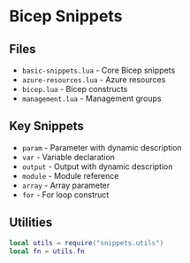 # Bicep Snippets

## Files
- `basic-snippets.lua` - Core Bicep snippets
- `azure-resources.lua` - Azure resources
- `bicep.lua` - Bicep constructs
- `management.lua` - Management groups

## Key Snippets
- `param` - Parameter with dynamic description
- `var` - Variable declaration  
- `output` - Output with dynamic description
- `module` - Module reference
- `array` - Array parameter
- `for` - For loop construct

## Utilities
```lua
local utils = require("snippets.utils")
local fn = utils.fn
```

